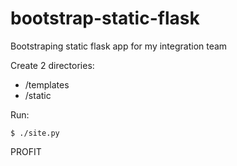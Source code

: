 bootstrap-static-flask
======================

Bootstraping static flask app for my integration team


Create 2 directories:

- /templates
- /static

Run:

    $ ./site.py

PROFIT